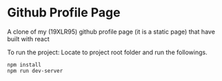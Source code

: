 # Github Profile Page
A clone of my (19XLR95) github profile page (it is a static page) that have built with react

To run the project:
Locate to project root folder and run  the followings.
```
npm install
npm run dev-server
```